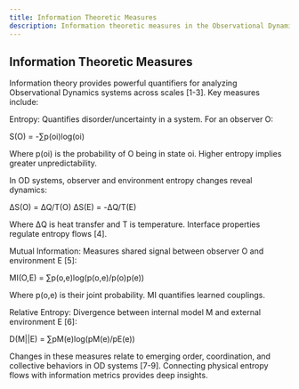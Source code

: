 ```yaml
---
title: Information Theoretic Measures
description: Information theoretic measures in the Observational Dynamics framework.
---
```


## Information Theoretic Measures

Information theory provides powerful quantifiers for analyzing Observational Dynamics systems across scales [1-3]. Key measures include:

Entropy: Quantifies disorder/uncertainty in a system. For an observer O:

S(O) = -∑p(oi)log(oi)

Where p(oi) is the probability of O being in state oi. Higher entropy implies greater unpredictability.

In OD systems, observer and environment entropy changes reveal dynamics:

ΔS(O) = ΔQ/T(O)
ΔS(E) = -ΔQ/T(E)

Where ΔQ is heat transfer and T is temperature. Interface properties regulate entropy flows [4].

Mutual Information: Measures shared signal between observer O and environment E [5]:

MI(O,E) = ∑p(o,e)log(p(o,e)/p(o)p(e))

Where p(o,e) is their joint probability. MI quantifies learned couplings.

Relative Entropy: Divergence between internal model M and external environment E [6]:

D(M||E) = ∑pM(e)log(pM(e)/pE(e))

Changes in these measures relate to emerging order, coordination, and collective behaviors in OD systems [7-9]. Connecting physical entropy flows with information metrics provides deep insights.